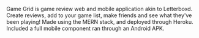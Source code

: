 Game Grid is game review web and mobile application akin to Letterboxd. Create reviews, add to your game list, make friends and see what they've been playing!
Made using the MERN stack, and deployed through Heroku.
Included a full mobile component ran through an Android APK.
